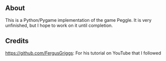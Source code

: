 ## About

This is a Python/Pygame implementation of the game Peggle. It is very unfinished, but I hope to work on it until completion.

## Credits

https://github.com/FergusGriggs: For his tutorial on YouTube that I followed
